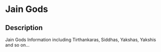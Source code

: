 # Jain Gods


## Description

Jain Gods Information including Tirthankaras, Siddhas, Yakshas, Yakshis and so on...


